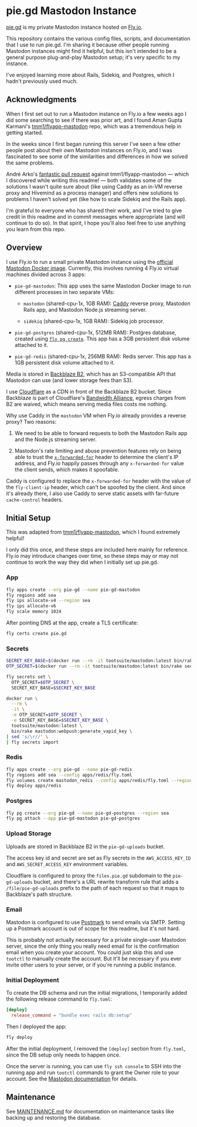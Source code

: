 # pie.gd Mastodon Instance

[pie.gd](https://pie.gd) is my private Mastodon instance hosted on [Fly.io](https://fly.io).

This repository contains the various config files, scripts, and documentation that I use to run pie.gd. I'm sharing it because other people running Mastodon instances might find it helpful, but this isn't intended to be a general purpose plug-and-play Mastodon setup; it's very specific to my instance.

I've enjoyed learning more about Rails, Sidekiq, and Postgres, which I hadn't previously used much.

## Acknowledgments

When I first set out to run a Mastodon instance on Fly.io a few weeks ago I did some searching to see if there was prior art, and I found Aman Gupta Karmani's [tmm1/flyapp-mastodon](https://github.com/tmm1/flyapp-mastodon) repo, which was a tremendous help in getting started.

In the weeks since I first began running this server I've seen a few other people post about their own Mastodon instances on Fly.io, and I was fascinated to see some of the similarities and differences in how we solved the same problems.

André Arko's [fantastic pull request](https://github.com/tmm1/flyapp-mastodon/pull/2) against tmm1/flyapp-mastodon — which I discovered while writing this readme! — both validates some of the solutions I wasn't quite sure about (like using Caddy as an in-VM reverse proxy and Hivemind as a process manager) and offers new solutions to problems I haven't solved yet (like how to scale Sidekiq and the Rails app).

I'm grateful to everyone who has shared their work, and I've tried to give credit in this readme and in commit messages where appropriate (and will continue to do so). In that spirit, I hope you'll also feel free to use anything you learn from this repo.

## Overview

I use Fly.io to run a small private Mastodon instance using the [official Mastodon Docker image](https://hub.docker.com/r/tootsuite/mastodon). Currently, this involves running 4 Fly.io virtual machines divided across 3 apps:

- `pie-gd-mastodon`: This app uses the same Mastodon Docker image to run different processes in two separate VMs:

  - `mastodon` (shared-cpu-1x, 1GB RAM): [Caddy](https://caddyserver.com/) reverse proxy, Mastodon Rails app, and Mastodon Node.js streaming server.

  - `sidekiq` (shared-cpu-1x, 1GB RAM): Sidekiq job processor.

- `pie-gd-postgres` (shared-cpu-1x, 512MB RAM): Postgres database, created using [`fly pg create`](https://fly.io/docs/postgres/). This app has a 3GB persistent disk volume attached to it.

- `pie-gd-redis` (shared-cpu-1x, 256MB RAM): Redis server. This app has a 1GB persistent disk volume attached to it.

Media is stored in [Backblaze B2](https://www.backblaze.com/b2/cloud-storage.html), which has an S3-compatible API that Mastodon can use (and lower storage fees than S3).

I use [Cloudflare](https://www.cloudflare.com/) as a CDN in front of the Backblaze B2 bucket. Since Backblaze is part of Cloudflare's [Bandwidth Alliance](https://www.cloudflare.com/bandwidth-alliance/), egress charges from B2 are waived, which means serving media files costs me nothing.

Why use Caddy in the `mastodon` VM when Fly.io already provides a reverse proxy? Two reasons:

1. We need to be able to forward requests to both the Mastodon Rails app and the Node.js streaming server.

2. Mastodon's rate limiting and abuse prevention features rely on being able to trust the [`x-forwarded-for`](https://developer.mozilla.org/en-US/docs/Web/HTTP/Headers/X-Forwarded-For) header to determine the client's IP address, and Fly.io happily passes through any `x-forwarded-for` value the client sends, which makes it spoofable.

Caddy is configured to replace the `x-forwarded-for` header with the value of the `fly-client-ip` header, which can't be spoofed by the client. And since it's already there, I also use Caddy to serve static assets with far-future `cache-control` headers.

## Initial Setup

This was adapted from [tmm1/flyapp-mastodon](https://github.com/tmm1/flyapp-mastodon), which I found extremely helpful!

I only did this once, and these steps are included here mainly for reference. Fly.io may introduce changes over time, so these steps may or may not continue to work the way they did when I initially set up pie.gd.

### App

```bash
fly apps create --org pie-gd --name pie-gd-mastodon
fly regions add sea
fly ips allocate-v4 --region sea
fly ips allocate-v6
fly scale memory 1024
```

After pointing DNS at the app, create a TLS certificate:

```bash
fly certs create pie.gd
```

### Secrets

```bash
SECRET_KEY_BASE=$(docker run --rm -it tootsuite/mastodon:latest bin/rake secret)
OTP_SECRET=$(docker run --rm -it tootsuite/mastodon:latest bin/rake secret)

fly secrets set \
  OTP_SECRET=$OTP_SECRET \
  SECRET_KEY_BASE=$SECRET_KEY_BASE

docker run \
  --rm \
  -it \
  -e OTP_SECRET=$OTP_SECRET \
  -e SECRET_KEY_BASE=$SECRET_KEY_BASE \
  tootsuite/mastodon:latest \
  bin/rake mastodon:webpush:generate_vapid_key \
| sed 's/\r//' \
| fly secrets import
```

### Redis

```bash
fly apps create --org pie-gd --name pie-gd-redis
fly regions add sea --config apps/redis/fly.toml
fly volumes create mastodon_redis --config apps/redis/fly.toml --region sea --size 1
fly deploy apps/redis
```

### Postgres

```bash
fly pg create --org pie-gd --name pie-gd-postgres --region sea
fly pg attach --app pie-gd-mastodon pie-gd-postgres
```

### Upload Storage

Uploads are stored in Backblaze B2 in the `pie-gd-uploads` bucket.

The access key id and secret are set as Fly secrets in the `AWS_ACCESS_KEY_ID` and `AWS_SECRET_ACCESS_KEY` environment variables.

Cloudflare is configured to proxy the `files.pie.gd` subdomain to the `pie-gd-uploads` bucket, and there's a URL rewrite transform rule that adds a `/file/pie-gd-uploads` prefix to the path of each request so that it maps to Backblaze's path structure.

### Email

Mastodon is configured to use [Postmark](https://postmarkapp.com/) to send emails via SMTP. Setting up a Postmark account is out of scope for this readme, but it's not hard.

This is probably not actually necessary for a private single-user Mastodon server, since the only thing you really need email for is the confirmation email when you create your account. You could just skip this and use `tootctl` to manually create the account. But it'll be necessary if you ever invite other users to your server, or if you're running a public instance.

### Initial Deployment

To create the DB schema and run the initial migrations, I temporarily added the following release command to `fly.toml`:

```toml
[deploy]
  release_command = "bundle exec rails db:setup"
```

Then I deployed the app:

```bash
fly deploy
```

After the initial deployment, I removed the `[deploy]` section from `fly.toml`, since the DB setup only needs to happen once.

Once the server is running, you can use `fly ssh console` to SSH into the running app and run `tootctl` commands to grant the Owner role to your account. See the [Mastodon documentation](https://docs.joinmastodon.org/admin/setup/) for details.

## Maintenance

See [MAINTENANCE.md](MAINTENANCE.md) for documentation on maintenance tasks like backing up and restoring the database.
